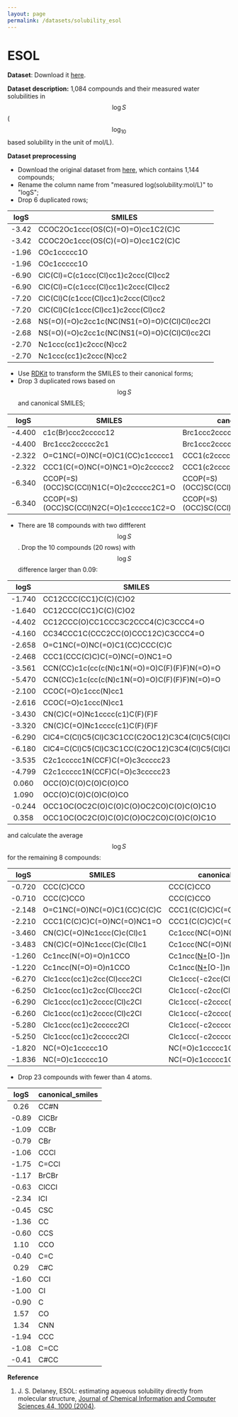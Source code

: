 ```yaml
---
layout: page
permalink: /datasets/solubility_esol
---
```


<script id="MathJax-script" async src="https://cdn.jsdelivr.net/npm/mathjax@3/es5/tex-mml-chtml.js"></script>


# ESOL

**Dataset**: Download it [here](/ADMET/datasets/solubility_ESOL.csv).

**Dataset description:** 1,084 compounds and their measured water solubilities in $$\log S$$ ($$\log_{10}$$ based solubility in the unit of mol/L). 

**Dataset preprocessing** 

- Download the original dataset from [here](https://doi.org/10.1021/ci034243x), which contains 1,144 compounds; 
- Rename the column name from "measured log(solubility:mol/L)" to "logS";
- Drop 6 duplicated rows;

| logS  | SMILES                                      |
|:-----:|---------------------------------------------|
| -3.42 | CCOC2Oc1ccc(OS(C)(=O)=O)cc1C2(C)C           |
| -3.42 | CCOC2Oc1ccc(OS(C)(=O)=O)cc1C2(C)C           |
| -1.96 | COc1ccccc1O                                 |
| -1.96 | COc1ccccc1O                                 |
| -6.90 | ClC(Cl)=C(c1ccc(Cl)cc1)c2ccc(Cl)cc2         |
| -6.90 | ClC(Cl)=C(c1ccc(Cl)cc1)c2ccc(Cl)cc2         |
| -7.20 | ClC(Cl)C(c1ccc(Cl)cc1)c2ccc(Cl)cc2          |
| -7.20 | ClC(Cl)C(c1ccc(Cl)cc1)c2ccc(Cl)cc2          |
| -2.68 | NS(=O)(=O)c2cc1c(NC(NS1(=O)=O)C(Cl)Cl)cc2Cl |
| -2.68 | NS(=O)(=O)c2cc1c(NC(NS1(=O)=O)C(Cl)Cl)cc2Cl |
| -2.70 | Nc1ccc(cc1)c2ccc(N)cc2                      |
| -2.70 | Nc1ccc(cc1)c2ccc(N)cc2                      |

- Use [RDKit](https://www.rdkit.org) to transform the SMILES to their canonical forms;
- Drop 3 duplicated rows based on $$\log S$$ and canonical SMILES;

| logS   | SMILES                                  | canonical_SMILES                        |
|:------:|---------------------------------------- |-----------------------------------------|
| -4.400 | c1c(Br)ccc2ccccc12                      | Brc1ccc2ccccc2c1                        |
| -4.400 | Brc1ccc2ccccc2c1                        | Brc1ccc2ccccc2c1                        |
| -2.322 | O=C1NC(=O)NC(=O)C1(CC)c1ccccc1          | CCC1(c2ccccc2)C(=O)NC(=O)NC1=O          |
| -2.322 | CCC1(C(=O)NC(=O)NC1=O)c2ccccc2          | CCC1(c2ccccc2)C(=O)NC(=O)NC1=O          |
| -6.340 | CCOP(=S)(OCC)SC(CCl)N1C(=O)c2ccccc2C1=O | CCOP(=S)(OCC)SC(CCl)N1C(=O)c2ccccc2C1=O |
| -6.340 | CCOP(=S)(OCC)SC(CCl)N2C(=O)c1ccccc1C2=O | CCOP(=S)(OCC)SC(CCl)N1C(=O)c2ccccc2C1=O |

- There are 18 compounds with two diffferent $$\log S$$. Drop the 10 compounds (20 rows) with $$\log S$$ difference larger than 0.09:

| logS   | SMILES                                         | canonical_smiles                                       |
|:------:|------------------------------------------------|--------------------------------------------------------|
| -1.740 | CC12CCC(CC1)C(C)(C)O2                          | CC12CCC(CC1)C(C)(C)O2                                  |
| -1.640 | CC12CCC(CC1)C(C)(C)O2                          | CC12CCC(CC1)C(C)(C)O2                                  |
| -4.402 | CC12CCC(O)CC1CCC3C2CCC4(C)C3CCC4=O             | CC12CCC3C(CCC4CC(O)CCC43C)C1CCC2=O                     |
| -4.160 | CC34CCC1C(CCC2CC(O)CCC12C)C3CCC4=O             | CC12CCC3C(CCC4CC(O)CCC43C)C1CCC2=O                     |
| -2.658 | O=C1NC(=O)NC(=O)C1(CC)CCC(C)C                  | CCC1(CCC(C)C)C(=O)NC(=O)NC1=O                          |
| -2.468 | CCC1(CCC(C)C)C(=O)NC(=O)NC1=O                  | CCC1(CCC(C)C)C(=O)NC(=O)NC1=O                          |
| -3.561 | CCN(CC)c1c(cc(c(N)c1N(=O)=O)C(F)(F)F)N(=O)=O   | CCN(CC)c1c([N+](=O)[O-])cc(C(F)(F)F)c(N)c1[N+](=O)[O-] |
| -5.470 | CCN(CC)c1c(cc(c(N)c1N(=O)=O)C(F)(F)F)N(=O)=O   | CCN(CC)c1c([N+](=O)[O-])cc(C(F)(F)F)c(N)c1[N+](=O)[O-] |
| -2.100 | CCOC(=O)c1ccc(N)cc1                            | CCOC(=O)c1ccc(N)cc1                                    |
| -2.616 | CCOC(=O)c1ccc(N)cc1                            | CCOC(=O)c1ccc(N)cc1                                    |
| -3.430 | CN(C)C(=O)Nc1cccc(c1)C(F)(F)F                  | CN(C)C(=O)Nc1cccc(C(F)(F)F)c1                          |
| -3.320 | CN(C)C(=O)Nc1cccc(c1)C(F)(F)F                  | CN(C)C(=O)Nc1cccc(C(F)(F)F)c1                          |
| -6.290 | ClC4=C(Cl)C5(Cl)C3C1CC(C2OC12)C3C4(Cl)C5(Cl)Cl | ClC1=C(Cl)C2(Cl)C3C4CC(C5OC45)C3C1(Cl)C2(Cl)Cl         |
| -6.180 | ClC4=C(Cl)C5(Cl)C3C1CC(C2OC12)C3C4(Cl)C5(Cl)Cl | ClC1=C(Cl)C2(Cl)C3C4CC(C5OC45)C3C1(Cl)C2(Cl)Cl         |
| -3.535 | C2c1ccccc1N(CCF)C(=O)c3ccccc23                 | O=C1c2ccccc2Cc2ccccc2N1CCF                             |
| -4.799 | C2c1ccccc1N(CCF)C(=O)c3ccccc23                 | O=C1c2ccccc2Cc2ccccc2N1CCF                             |
|  0.060 | OCC(O)C(O)C(O)C(O)CO                           | OCC(O)C(O)C(O)C(O)CO                                   |
|  1.090 | OCC(O)C(O)C(O)C(O)CO                           | OCC(O)C(O)C(O)C(O)CO                                   |
| -0.244 | OCC1OC(OC2C(O)C(O)C(O)OC2CO)C(O)C(O)C1O        | OCC1OC(OC2C(CO)OC(O)C(O)C2O)C(O)C(O)C1O                |
|  0.358 | OCC1OC(OC2C(O)C(O)C(O)OC2CO)C(O)C(O)C1O        | OCC1OC(OC2C(CO)OC(O)C(O)C2O)C(O)C(O)C1O                |

and calculate the average $$\log S$$ for the remaining 8 compounds:

| logS   | SMILES                      | canonical_smiles            |
|:------:|-----------------------------|-----------------------------|
| -0.720 | CCC(C)CCO                   | CCC(C)CCO                   |
| -0.710 | CCC(C)CCO                   | CCC(C)CCO                   |
| -2.148 | O=C1NC(=O)NC(=O)C1(CC)C(C)C | CCC1(C(C)C)C(=O)NC(=O)NC1=O |
| -2.210 | CCC1(C(C)C)C(=O)NC(=O)NC1=O | CCC1(C(C)C)C(=O)NC(=O)NC1=O |
| -3.460 | CN(C)C(=O)Nc1ccc(C)c(Cl)c1  | Cc1ccc(NC(=O)N(C)C)cc1Cl    |
| -3.483 | CN(C)C(=O)Nc1ccc(C)c(Cl)c1  | Cc1ccc(NC(=O)N(C)C)cc1Cl    |
| -1.260 | Cc1ncc(N(=O)=O)n1CCO        | Cc1ncc([N+](=O)[O-])n1CCO   |
| -1.220 | Cc1ncc(N(=O)=O)n1CCO        | Cc1ncc([N+](=O)[O-])n1CCO   |
| -6.270 | Clc1ccc(cc1)c2cc(Cl)ccc2Cl  | Clc1ccc(-c2cc(Cl)ccc2Cl)cc1 |
| -6.250 | Clc1ccc(cc1)c2cc(Cl)ccc2Cl  | Clc1ccc(-c2cc(Cl)ccc2Cl)cc1 |
| -6.290 | Clc1ccc(cc1)c2cccc(Cl)c2Cl  | Clc1ccc(-c2cccc(Cl)c2Cl)cc1 |
| -6.260 | Clc1ccc(cc1)c2cccc(Cl)c2Cl  | Clc1ccc(-c2cccc(Cl)c2Cl)cc1 |
| -5.280 | Clc1ccc(cc1)c2ccccc2Cl      | Clc1ccc(-c2ccccc2Cl)cc1     |
| -5.250 | Clc1ccc(cc1)c2ccccc2Cl      | Clc1ccc(-c2ccccc2Cl)cc1     |
| -1.820 | NC(=O)c1ccccc1O             | NC(=O)c1ccccc1O             |
| -1.836 | NC(=O)c1ccccc1O             | NC(=O)c1ccccc1O             |

- Drop 23 compounds with fewer than 4 atoms. 

|  logS | canonical_smiles |
|:-----:|------------------|
|  0.26 | CC#N             |
| -0.89 | ClCBr            |
| -1.09 | CCBr             |
| -0.79 | CBr              |
| -1.06 | CCCl             |
| -1.75 | C=CCl            |
| -1.17 | BrCBr            |
| -0.63 | ClCCl            |
| -2.34 | ICI              |
| -0.45 | CSC              |
| -1.36 | CC               |
| -0.60 | CCS              |
|  1.10 | CCO              |
| -0.40 | C=C              |
|  0.29 | C#C              |
| -1.60 | CCI              |
| -1.00 | CI               |
| -0.90 | C                |
|  1.57 | CO               |
|  1.34 | CNN              |
| -1.94 | CCC              |
| -1.08 | C=CC             |
| -0.41 | C#CC             |


**Reference**

1. J. S. Delaney, ESOL: estimating aqueous solubility directly from molecular structure, [Journal
of Chemical Information and Computer Sciences 44, 1000 (2004)](https://doi.org/10.1021/ci034243x).
